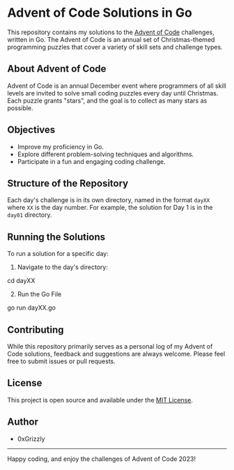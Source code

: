 # Advent of Code Solutions in Go

This repository contains my solutions to the [Advent of Code](https://adventofcode.com) challenges, written in Go. The Advent of Code is an annual set of Christmas-themed programming puzzles that cover a variety of skill sets and challenge types.

## About Advent of Code

Advent of Code is an annual December event where programmers of all skill levels are invited to solve small coding puzzles every day until Christmas. Each puzzle grants "stars", and the goal is to collect as many stars as possible.

## Objectives

- Improve my proficiency in Go.
- Explore different problem-solving techniques and algorithms.
- Participate in a fun and engaging coding challenge.

## Structure of the Repository

Each day's challenge is in its own directory, named in the format `dayXX` where `XX` is the day number. For example, the solution for Day 1 is in the `day01` directory.


## Running the Solutions

To run a solution for a specific day:

1. Navigate to the day's directory:

cd dayXX

2. Run the Go File

go run dayXX.go 


## Contributing

While this repository primarily serves as a personal log of my Advent of Code solutions, feedback and suggestions are always welcome. Please feel free to submit issues or pull requests.

## License

This project is open source and available under the [MIT License](LICENSE).

## Author

- 0xGrizzly

---

Happy coding, and enjoy the challenges of Advent of Code 2023!


 

